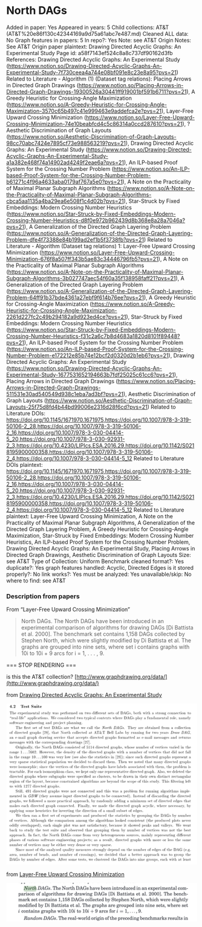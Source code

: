 # North DAGs

Added in paper: Yes
Appeared in years: 5
Child collections: AT&T (AT&T%20e86f130c42344169a9d75a61abc7e487.md)
Cleaned ALL data: No
Graph features in papers: 5
In repo?: Yes
Note: see AT&T
Origin Notes: See AT&T
Origin paper plaintext: Drawing Directed Acyclic Graphs: An Experimental Study
Page id: a58f7143ef524c8a8c737df90162d3fb
References: Drawing Directed Acyclic Graphs: An Experimental Study (https://www.notion.so/Drawing-Directed-Acyclic-Graphs-An-Experimental-Study-7f730ceea4a744e08bf091e8c23e8a95?pvs=21)
Related to Literature - Algorithm (1) (Dataset tag relations): Placing Arrows in Directed Graph Drawings (https://www.notion.so/Placing-Arrows-in-Directed-Graph-Drawings-19300526a30441ff919001bf591b6711?pvs=21), A Greedy Heuristic for Crossing-Angle Maximization (https://www.notion.so/A-Greedy-Heuristic-for-Crossing-Angle-Maximization-3570c65b497c41e999463e9addefca2e?pvs=21), Layer-Free Upward Crossing Minimization (https://www.notion.so/Layer-Free-Upward-Crossing-Minimization-74e10beabfcd4c5c86314a0ccd287610?pvs=21), ? Aesthetic Discrimination of Graph Layouts (https://www.notion.so/Aesthetic-Discrimination-of-Graph-Layouts-98cc70abc7424e7895cf73e988563219?pvs=21), Drawing Directed Acyclic Graphs: An Experimental Study (https://www.notion.so/Drawing-Directed-Acyclic-Graphs-An-Experimental-Study-a1a382e468f74a14902ad4249f2eae6a?pvs=21), An ILP-based Proof System for the Crossing
Number Problem (https://www.notion.so/An-ILP-based-Proof-System-for-the-Crossing-Number-Problem-b61271c4f96a4633aba0179af767a5e0?pvs=21), A Note on the Practicality of Maximal Planar Subgraph Algorithms (https://www.notion.so/A-Note-on-the-Practicality-of-Maximal-Planar-Subgraph-Algorithms-cbca5aa1135a4ba29ea6e508f1c4d02b?pvs=21), Star-Struck by Fixed Embeddings:
Modern Crossing Number Heuristics (https://www.notion.so/Star-Struck-by-Fixed-Embeddings-Modern-Crossing-Number-Heuristics-d8f0e972b962439d8b368e8a28a7046a?pvs=21), A Generalization of the Directed Graph Layering Problem (https://www.notion.so/A-Generalization-of-the-Directed-Graph-Layering-Problem-dfe4f73388e84b199ad2ef1b5f3738fb?pvs=21)
Related to Literature - Algorithm (Dataset tag relations) 1: Layer-Free Upward Crossing Minimization (https://www.notion.so/Layer-Free-Upward-Crossing-Minimization-676f8a507ff343b5ae83c34446796fb5?pvs=21), A Note on the Practicality of Maximal Planar Subgraph Algorithms (https://www.notion.so/A-Note-on-the-Practicality-of-Maximal-Planar-Subgraph-Algorithms-3b027747aec54f60a35f138958faff21?pvs=21), A Generalization of the Directed Graph Layering Problem (https://www.notion.so/A-Generalization-of-the-Directed-Graph-Layering-Problem-64ff91b37bde4361a27ebf9f614b76ee?pvs=21), A Greedy Heuristic for Crossing-Angle Maximization (https://www.notion.so/A-Greedy-Heuristic-for-Crossing-Angle-Maximization-2261d227fc2c49b294182a9d923ed4ce?pvs=21), Star-Struck by Fixed Embeddings:
Modern Crossing Number Heuristics (https://www.notion.so/Star-Struck-by-Fixed-Embeddings-Modern-Crossing-Number-Heuristics-f31c2a6c7b8d4683a1820d8101f89448?pvs=21), An ILP-based Proof System for the Crossing
Number Problem (https://www.notion.so/An-ILP-based-Proof-System-for-the-Crossing-Number-Problem-e172212e85b74e12bcf2d0320d2b1eb6?pvs=21), Drawing Directed Acyclic Graphs: An Experimental Study (https://www.notion.so/Drawing-Directed-Acyclic-Graphs-An-Experimental-Study-1677531652194663b7fdf25025c61cc6?pvs=21), Placing Arrows in Directed Graph Drawings (https://www.notion.so/Placing-Arrows-in-Directed-Graph-Drawings-511531e30ad540549d938c1eba7ad3bf?pvs=21), Aesthetic Discrimination of Graph Layouts (https://www.notion.so/Aesthetic-Discrimination-of-Graph-Layouts-25f75d8fd4b44bd99006e2316d28f6cd?pvs=21)
Related to Literature DOIs: https://doi.org/10.1145/1671970.1671975,https://doi.org/10.1007/978-3-319-50106-2_28,https://doi.org/10.1007/978-3-319-50106-2_16,https://doi.org/10.1007/978-3-030-04414-5_20,https://doi.org/10.1007/978-3-030-92931-2_3,https://doi.org/10.4230/LIPIcs.ESA.2016.29,https://doi.org/10.1142/S0218195900000358,https://doi.org/10.1007/978-3-319-50106-2_4,https://doi.org/10.1007/978-3-030-04414-5_12
Related to Literature DOIs plaintext: https://doi.org/10.1145/1671970.1671975,https://doi.org/10.1007/978-3-319-50106-2_28,https://doi.org/10.1007/978-3-319-50106-2_16,https://doi.org/10.1007/978-3-030-04414-5_20,https://doi.org/10.1007/978-3-030-92931-2_3,https://doi.org/10.4230/LIPIcs.ESA.2016.29,https://doi.org/10.1142/S0218195900000358,https://doi.org/10.1007/978-3-319-50106-2_4,https://doi.org/10.1007/978-3-030-04414-5_12
Related to Literature plaintext: Layer-Free Upward Crossing Minimization, A Note on the Practicality of Maximal Planar Subgraph Algorithms, A Generalization of the Directed Graph Layering Problem, A Greedy Heuristic for Crossing-Angle Maximization, Star-Struck by Fixed Embeddings:
Modern Crossing Number Heuristics, An ILP-based Proof System for the Crossing
Number Problem, Drawing Directed Acyclic Graphs: An Experimental Study, Placing Arrows in Directed Graph Drawings, Aesthetic Discrimination of Graph Layouts
Size: see AT&T
Type of Collection: Uniform Benchmark
cleaned format?: Yes
duplicate?: Yes
graph features handled: Acyclic, Directed Edges
is it stored properly?: No
link works?: Yes
must be analyzed: Yes
unavailable/skip: No
where to find: see AT&T

### Description from papers

From “Layer-Free Upward Crossing Minimization”

> North DAGs. The North DAGs have been introduced in an experimental comparison of algorithms for drawing DAGs [Di Battista et al. 2000]. The benchmark set contains 1,158 DAGs collected by Stephen North, which were slightly modified by Di Battista et al. The graphs are grouped into nine sets, where set i contains graphs with 10i to 10i + 9 arcs for i = 1, . . . , 9.
> 

=== STOP RENDERING ===

is this the AT&T collection? [http://www.graphdrawing.org/data/](http://www.graphdrawing.org/data/)

from [Drawing Directed Acyclic Graphs: An Experimental Study](https://www.notion.so/Drawing-Directed-Acyclic-Graphs-An-Experimental-Study-1677531652194663b7fdf25025c61cc6?pvs=21) 

 

![Untitled](North%20DAGs%20a58f7143ef524c8a8c737df90162d3fb/Untitled.png)

from [Layer-Free Upward Crossing Minimization](https://www.notion.so/Layer-Free-Upward-Crossing-Minimization-676f8a507ff343b5ae83c34446796fb5?pvs=21) 

![Untitled](North%20DAGs%20a58f7143ef524c8a8c737df90162d3fb/Untitled%201.png)